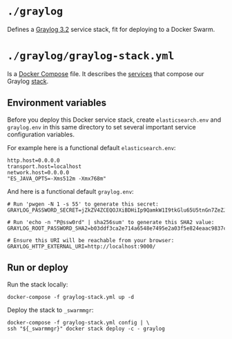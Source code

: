 # `./graylog`

Defines a [Graylog 3.2](https://docs.graylog.org/en/3.2/index.html) service stack, fit for deploying to a Docker Swarm.

# `./graylog/graylog-stack.yml`

Is a [Docker Compose](https://docs.docker.com/compose/compose-file/) file. It describes the [services](https://docs.docker.com/engine/swarm/how-swarm-mode-works/services/) that compose our Graylog [stack](https://docs.docker.com/engine/swarm/stack-deploy/).

## Environment variables

Before you deploy this Docker service stack, create `elasticsearch.env` and `graylog.env` in this same directory to set several important service configuration variables.

For example here is a functional default `elasticsearch.env`:

```
http.host=0.0.0.0
transport.host=localhost
network.host=0.0.0.0
"ES_JAVA_OPTS=-Xms512m -Xmx768m"
```

And here is a functional default `graylog.env`:

```
# Run 'pwgen -N 1 -s 55' to generate this secret:
GRAYLOG_PASSWORD_SECRET=jZkZV4ZCEQOJXiBDHiIp9QamkW1I9tkGlu65U5tnGn7ZeZJRGXtLVSj

# Run 'echo -n "P@ssw0rd" | sha256sum' to generate this SHA2 value:
GRAYLOG_ROOT_PASSWORD_SHA2=b03ddf3ca2e714a6548e7495e2a03f5e824eaac9837cd7f159c67b90fb4b7342

# Ensure this URI will be reachable from your browser:
GRAYLOG_HTTP_EXTERNAL_URI=http://localhost:9000/
```

## Run or deploy

Run the stack locally:

    docker-compose -f graylog-stack.yml up -d

Deploy the stack to `_swarmmgr`:

    docker-compose -f graylog-stack.yml config | \
    ssh "${_swarmmgr}" docker stack deploy -c - graylog
